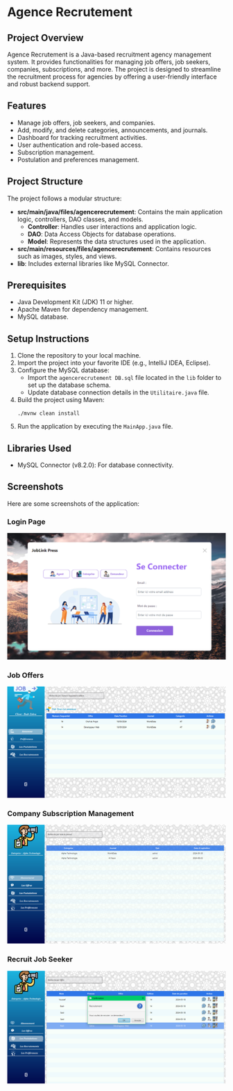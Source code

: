 # Agence Recrutement

## Project Overview
Agence Recrutement is a Java-based recruitment agency management system. It provides functionalities for managing job offers, job seekers, companies, subscriptions, and more. The project is designed to streamline the recruitment process for agencies by offering a user-friendly interface and robust backend support.

## Features
- Manage job offers, job seekers, and companies.
- Add, modify, and delete categories, announcements, and journals.
- Dashboard for tracking recruitment activities.
- User authentication and role-based access.
- Subscription management.
- Postulation and preferences management.

## Project Structure
The project follows a modular structure:

- **src/main/java/files/agencerecrutement**: Contains the main application logic, controllers, DAO classes, and models.
  - **Controller**: Handles user interactions and application logic.
  - **DAO**: Data Access Objects for database operations.
  - **Model**: Represents the data structures used in the application.
- **src/main/resources/files/agencerecrutement**: Contains resources such as images, styles, and views.
- **lib**: Includes external libraries like MySQL Connector.

## Prerequisites
- Java Development Kit (JDK) 11 or higher.
- Apache Maven for dependency management.
- MySQL database.

## Setup Instructions
1. Clone the repository to your local machine.
2. Import the project into your favorite IDE (e.g., IntelliJ IDEA, Eclipse).
3. Configure the MySQL database:
   - Import the `agencerecrutement DB.sql` file located in the `lib` folder to set up the database schema.
   - Update database connection details in the `Utilitaire.java` file.
4. Build the project using Maven:
   ```
   ./mvnw clean install
   ```
5. Run the application by executing the `MainApp.java` file.

## Libraries Used
- MySQL Connector (v8.2.0): For database connectivity.

## Screenshots

Here are some screenshots of the application:

### Login Page
![Login Page](lib/screen/login.png)

### Job Offers
![Job Offers](lib/screen/annoncesDem.png)

### Company Subscription Management
![Company Subscription Management](lib/screen/gestionAbo_entreprise.png)


### Recruit Job Seeker
![Recruit Job Seeker](lib/screen/recruterDemandeur.png)
